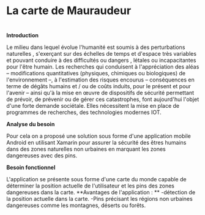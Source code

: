 # La carte de Mauraudeur

#

**Introduction**

Le milieu dans lequel évolue l&#39;humanité est soumis à des perturbations naturelles , s&#39;exerçant sur des échelles de temps et d&#39;espace très variables et pouvant conduire à des difficultés ou dangers , létales ou incapacitantes pour l&#39;être humain. Les recherches qui conduisent à l&#39;appréciation des aléas – modifications quantitatives (physiques, chimiques ou biologiques) de l&#39;environnement –, à l&#39;estimation des risques encourus – conséquences en terme de dégâts humains et / ou de coûts induits, pour le présent et pour l&#39;avenir – ainsi qu&#39;à la mise en œuvre de dispositifs de sécurité permettant de prévoir, de prévenir ou de gérer ces catastrophes, font aujourd&#39;hui l&#39;objet d&#39;une forte demande sociétale. Elles nécessitent la mise en place de programmes de recherches, des technologies modernes IOT.

**Analyse du besoin**

Pour cela on a proposé une solution sous forme d&#39;une application mobile Android en utilisant Xamarin pour assurer la sécurité des êtres humains dans des zones naturelles non urbaines en marquant les zones dangereuses avec des pins.

**Besoin fonctionnel**

L&#39;application se présente sous forme d&#39;une carte du monde capable de déterminer la position actuelle de l&#39;utilisateur et les pins des zones dangereuses dans la carte.                         **Avantages de l&#39;application :                                                                                                ** -détection de la position actuelle dans la carte.
-Pins précisant les régions non urbaines dangereuses comme les montagnes, déserts ou forêts.